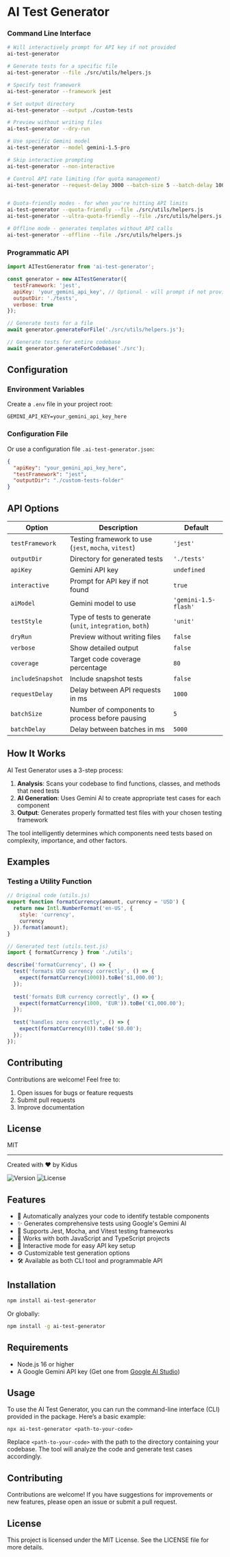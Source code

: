 # AI Test Generator

### Command Line Interface

```bash
# Will interactively prompt for API key if not provided
ai-test-generator

# Generate tests for a specific file
ai-test-generator --file ./src/utils/helpers.js

# Specify test framework
ai-test-generator --framework jest

# Set output directory
ai-test-generator --output ./custom-tests

# Preview without writing files
ai-test-generator --dry-run

# Use specific Gemini model
ai-test-generator --model gemini-1.5-pro

# Skip interactive prompting
ai-test-generator --non-interactive

# Control API rate limiting (for quota management)
ai-test-generator --request-delay 3000 --batch-size 5 --batch-delay 10000


# Quota-friendly modes - for when you're hitting API limits
ai-test-generator --quota-friendly --file ./src/utils/helpers.js
ai-test-generator --ultra-quota-friendly --file ./src/utils/helpers.js

# Offline mode - generates templates without API calls
ai-test-generator --offline --file ./src/utils/helpers.js
```

### Programmatic API

```javascript
import AITestGenerator from 'ai-test-generator';

const generator = new AITestGenerator({
  testFramework: 'jest',
  apiKey: 'your_gemini_api_key', // Optional - will prompt if not provided
  outputDir: './tests',
  verbose: true
});

// Generate tests for a file
await generator.generateForFile('./src/utils/helpers.js');

// Generate tests for entire codebase
await generator.generateForCodebase('./src');
```

## Configuration

### Environment Variables

Create a `.env` file in your project root:

```
GEMINI_API_KEY=your_gemini_api_key_here
```

### Configuration File

Or use a configuration file `.ai-test-generator.json`:

```json
{
  "apiKey": "your_gemini_api_key_here",
  "testFramework": "jest",
  "outputDir": "./custom-tests-folder"
}
```

## API Options

| Option | Description | Default |
|--------|-------------|---------|
| `testFramework` | Testing framework to use (`jest`, `mocha`, `vitest`) | `'jest'` |
| `outputDir` | Directory for generated tests | `'./tests'` |
| `apiKey` | Gemini API key | `undefined` |
| `interactive` | Prompt for API key if not found | `true` |
| `aiModel` | Gemini model to use | `'gemini-1.5-flash'` |
| `testStyle` | Type of tests to generate (`unit`, `integration`, `both`) | `'unit'` |
| `dryRun` | Preview without writing files | `false` |
| `verbose` | Show detailed output | `false` |
| `coverage` | Target code coverage percentage | `80` |
| `includeSnapshot` | Include snapshot tests | `false` |
| `requestDelay` | Delay between API requests in ms | `1000` |
| `batchSize` | Number of components to process before pausing | `5` |
| `batchDelay` | Delay between batches in ms | `5000` |

## How It Works

AI Test Generator uses a 3-step process:

1. **Analysis**: Scans your codebase to find functions, classes, and methods that need tests
2. **AI Generation**: Uses Gemini AI to create appropriate test cases for each component
3. **Output**: Generates properly formatted test files with your chosen testing framework

The tool intelligently determines which components need tests based on complexity, importance, and other factors.

## Examples

### Testing a Utility Function

```javascript
// Original code (utils.js)
export function formatCurrency(amount, currency = 'USD') {
  return new Intl.NumberFormat('en-US', {
    style: 'currency',
    currency
  }).format(amount);
}

// Generated test (utils.test.js)
import { formatCurrency } from './utils';

describe('formatCurrency', () => {
  test('formats USD currency correctly', () => {
    expect(formatCurrency(1000)).toBe('$1,000.00');
  });
  
  test('formats EUR currency correctly', () => {
    expect(formatCurrency(1000, 'EUR')).toBe('€1,000.00');
  });
  
  test('handles zero correctly', () => {
    expect(formatCurrency(0)).toBe('$0.00');
  });
});
```

## Contributing

Contributions are welcome! Feel free to:

1. Open issues for bugs or feature requests
2. Submit pull requests
3. Improve documentation

## License

MIT

---

Created with ❤️ by Kidus

![Version](https://img.shields.io/badge/version-0.1.0-blue.svg)
![License](https://img.shields.io/badge/license-MIT-green.svg)

## Features

- 🤖 Automatically analyzes your code to identify testable components
- ✨ Generates comprehensive tests using Google's Gemini AI
- 🧪 Supports Jest, Mocha, and Vitest testing frameworks
- 🔄 Works with both JavaScript and TypeScript projects
- 💬 Interactive mode for easy API key setup
- ⚙️ Customizable test generation options
- 🛠️ Available as both CLI tool and programmable API

## Installation

```bash
npm install ai-test-generator
```

Or globally:

```bash
npm install -g ai-test-generator
```

## Requirements

- Node.js 16 or higher
- A Google Gemini API key (Get one from [Google AI Studio](https://makersuite.google.com/app/apikey))

## Usage

To use the AI Test Generator, you can run the command-line interface (CLI) provided in the package. Here’s a basic example:

```
npx ai-test-generator <path-to-your-code>
```

Replace `<path-to-your-code>` with the path to the directory containing your codebase. The tool will analyze the code and generate test cases accordingly.

## Contributing

Contributions are welcome! If you have suggestions for improvements or new features, please open an issue or submit a pull request.

## License

This project is licensed under the MIT License. See the LICENSE file for more details.